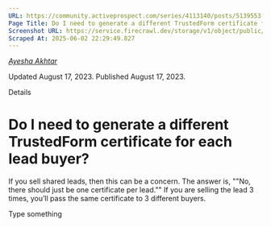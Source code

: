 ```yaml
---
URL: https://community.activeprospect.com/series/4113140/posts/5139553-do-i-need-to-generate-a-different-trustedform-certificate-for-each-lead-buyer
Page Title: Do I need to generate a different TrustedForm certificate for each lead buyer?
Screenshot URL: https://service.firecrawl.dev/storage/v1/object/public/media/screenshot-b7ab7929-64c5-402c-a27f-bdc10032f146.png
Scraped At: 2025-06-02 22:29:49.827
---
```



[_Ayesha Akhtar_](https://community.activeprospect.com/memberships/9624817-ayesha-akhtar)

Updated August 17, 2023. Published August 17, 2023.

Details

# Do I need to generate a different TrustedForm certificate for each lead buyer?

If you sell shared leads, then this can be a concern. The answer is, ""No, there should just be one certificate per lead."" If you are selling the lead 3 times, you’ll pass the same certificate to 3 different buyers.

Type something
